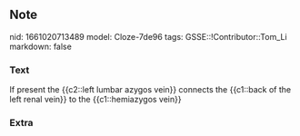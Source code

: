 ## Note
nid: 1661020713489
model: Cloze-7de96
tags: GSSE::!Contributor::Tom_Li
markdown: false

### Text
<div>
  If present the {{c2::left lumbar azygos vein}} connects the
  {{c1::back of the left renal vein}} to the {{c1::hemiazygos
  vein}}
</div>

### Extra


